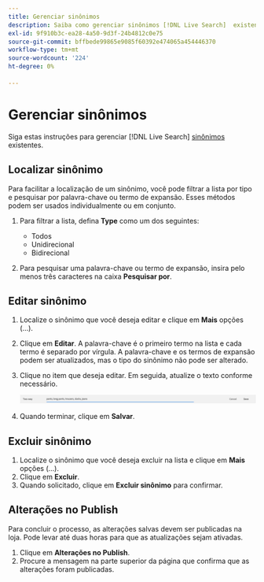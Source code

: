 ```yaml
---
title: Gerenciar sinônimos
description: Saiba como gerenciar sinônimos [!DNL Live Search]  existentes.
exl-id: 9f910b3c-ea28-4a50-9d3f-24b4812c0e75
source-git-commit: bffbede99865e9085f60392e474065a454446370
workflow-type: tm+mt
source-wordcount: '224'
ht-degree: 0%

---
```


# Gerenciar sinônimos

Siga estas instruções para gerenciar [!DNL Live Search] [sinônimos](synonyms.md) existentes.

## Localizar sinônimo

Para facilitar a localização de um sinônimo, você pode filtrar a lista por tipo e pesquisar por palavra-chave ou termo de expansão.  Esses métodos podem ser usados individualmente ou em conjunto.

1. Para filtrar a lista, defina **Type** como um dos seguintes:

   * Todos
   * Unidirecional
   * Bidirecional

1. Para pesquisar uma palavra-chave ou termo de expansão, insira pelo menos três caracteres na caixa **Pesquisar por**.

## Editar sinônimo

1. Localize o sinônimo que você deseja editar e clique em **Mais** opções (...).

1. Clique em **Editar**.
A palavra-chave é o primeiro termo na lista e cada termo é separado por vírgula. A palavra-chave e os termos de expansão podem ser atualizados, mas o tipo do sinônimo não pode ser alterado.
1. Clique no item que deseja editar. Em seguida, atualize o texto conforme necessário.

   ![editar sinônimo bidirecional](assets/synonym-two-way-edit.png)

1. Quando terminar, clique em **Salvar**.

## Excluir sinônimo

1. Localize o sinônimo que você deseja excluir na lista e clique em **Mais** opções (...).
1. Clique em **Excluir**.
1. Quando solicitado, clique em **Excluir sinônimo** para confirmar.

## Alterações no Publish

Para concluir o processo, as alterações salvas devem ser publicadas na loja. Pode levar até duas horas para que as atualizações sejam ativadas.

1. Clique em **Alterações no Publish**.
1. Procure a mensagem na parte superior da página que confirma que as alterações foram publicadas.
